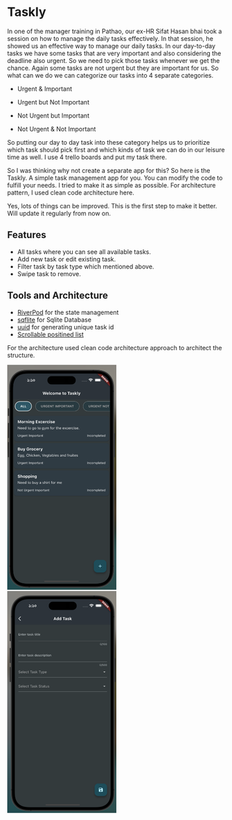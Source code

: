 # Taskly

In one of the manager training in Pathao, our ex-HR Sifat Hasan bhai took a session on how to manage the daily tasks effectively. In that session, he showed us an effective way to manage our daily tasks. In our day-to-day tasks we have some tasks that are very important and also considering the deadline also urgent. So we need to pick those tasks whenever we get the chance. Again some tasks are not urgent but they are important for us. So what can we do we can categorize our tasks into 4 separate categories. 

- Urgent & Important

- Urgent but Not Important

- Not Urgent but Important

- Not Urgent & Not Important

So putting our day to day task into these category helps us to prioritize which task should pick first and which kinds of task we can do in our leisure time as well. I use 4 trello boards and put my task there. 

So I was thinking why not create a separate app for this? So here is the Taskly. A simple task management app for you. You can modify the code to fulfill your needs. I tried to make it as simple as possible. For architecture pattern, I used clean code architecture here. 

Yes, lots of things can be improved. This is the first step to make it better. Will update it regularly from now on.


## Features

- All tasks where you can see all available tasks.
- Add new task or edit existing task.
- Filter task by task type which mentioned above.
- Swipe task to remove.



## Tools and Architecture

- [RiverPod](https://pub.dev/packages/riverpod) for the state management
- [sqflite](https://pub.dev/packages/sqflite) for Sqlite Database
- [uuid](https://pub.dev/packages/uuid) for generating unique task id
- [Scrollable positined list](https://pub.dev/packages/scrollable_positioned_list) 

For the architecture used clean code architecture approach to architect the structure.

<img src="tasks.png" width="50%" height="50%" />
<img src="add_task.png" width="50%" height="50%" />


